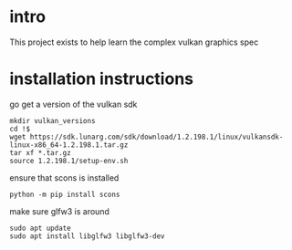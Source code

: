 # intro
This project exists to help learn the complex vulkan graphics spec
# installation instructions

go get a version of the vulkan sdk
```
mkdir vulkan_versions
cd !$
wget https://sdk.lunarg.com/sdk/download/1.2.198.1/linux/vulkansdk-linux-x86_64-1.2.198.1.tar.gz
tar xf *.tar.gz
source 1.2.198.1/setup-env.sh
```
ensure that scons is installed
```
python -m pip install scons
```

make sure glfw3 is around
```
sudo apt update
sudo apt install libglfw3 libglfw3-dev
```

